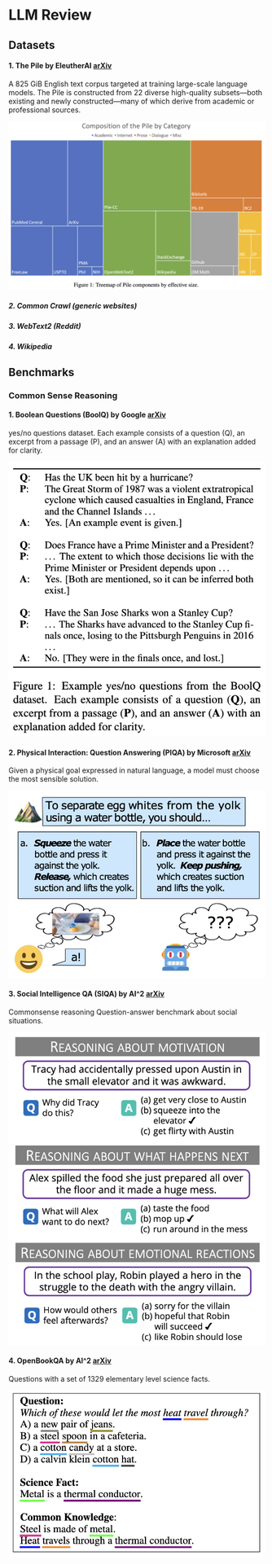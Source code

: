 # LLM Review

## Datasets

#### 1. The Pile by EleutherAI [arXiv](https://arxiv.org/abs/2101.00027)
A 825 GiB English text corpus targeted at training large-scale language models. The Pile is constructed from 22 diverse high-quality subsets—both existing and newly constructed—many of which derive from academic or professional sources.

![](./imgs/pile_eleutheraI.png)

##### 2. Common Crawl (generic websites)

##### 3. WebText2 (Reddit)

##### 4. Wikipedia


## Benchmarks

### Common Sense Reasoning

#### 1. Boolean Questions (BoolQ) by Google [arXiv](https://arxiv.org/abs/1905.10044)

yes/no questions dataset. Each example consists of a question (Q), an excerpt from a passage (P), and an answer (A) with an explanation added for clarity. 

![](./imgs/boolq_google.png)

#### 2. Physical Interaction: Question Answering (PIQA) by Microsoft [arXiv](https://arxiv.org/abs/1911.11641)

Given a physical goal expressed in natural language, a model must choose the most sensible solution. 

![](./imgs/piqa_microsoft.png)

#### 3. Social Intelligence QA (SIQA) by AI^2 [arXiv](https://arxiv.org/abs/1904.09728)

Commonsense reasoning Question-answer benchmark about social situations. 


![](./imgs/siqa_ai2.png)


#### 4. OpenBookQA by AI^2 [arXiv](https://arxiv.org/abs/1809.02789)

Questions with a set of 1329 elementary level science facts.


![](./imgs/openbookqa_ai2.png)